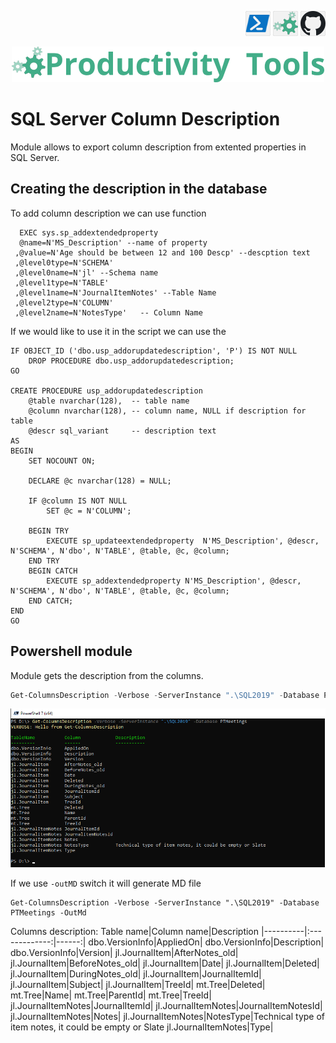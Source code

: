 <!--Category:SQL,Powershell--> 
 <p align="right">
  <a href="https://www.powershellgallery.com/packages/ProductivityTools.SQLServerColumnDescription/"><img src="Images/Header/Powershell_border_40px.png" /></a>
    <a href="http://productivitytools.tech/sql-server-column-description/"><img src="Images/Header/ProductivityTools_green_40px_2.png" /><a> 
    <a href="https://github.com/pwujczyk/ProductivityTools.SQLServerColumnDescription"><img src="Images/Header/Github_border_40px.png" /></a>
</p>
<p align="center">
    <a href="http://http://productivitytools.tech/">
        <img src="Images/Header/LogoTitle_green_500px.png" />
    </a>
</p>


# SQL Server Column Description

Module allows to export column description from extented properties in SQL Server.

<!--more-->


## Creating the description in the database
To add column description we can use function

```
  EXEC sys.sp_addextendedproperty
  @name=N'MS_Description' --name of property
 ,@value=N'Age should be between 12 and 100 Descp' --descption text
 ,@level0type=N'SCHEMA'
 ,@level0name=N'jl' --Schema name
 ,@level1type=N'TABLE'
 ,@level1name=N'JournalItemNotes' --Table Name
 ,@level2type=N'COLUMN'
 ,@level2name=N'NotesType'   -- Column Name
```

If we would like to use it in the script we can use the 


```
IF OBJECT_ID ('dbo.usp_addorupdatedescription', 'P') IS NOT NULL
    DROP PROCEDURE dbo.usp_addorupdatedescription;
GO

CREATE PROCEDURE usp_addorupdatedescription
    @table nvarchar(128),  -- table name
    @column nvarchar(128), -- column name, NULL if description for table
    @descr sql_variant     -- description text
AS
BEGIN
    SET NOCOUNT ON;

    DECLARE @c nvarchar(128) = NULL;

    IF @column IS NOT NULL
        SET @c = N'COLUMN';

    BEGIN TRY
        EXECUTE sp_updateextendedproperty  N'MS_Description', @descr, N'SCHEMA', N'dbo', N'TABLE', @table, @c, @column;
    END TRY
    BEGIN CATCH
        EXECUTE sp_addextendedproperty N'MS_Description', @descr, N'SCHEMA', N'dbo', N'TABLE', @table, @c, @column;
    END CATCH;
END
GO
```

## Powershell module

Module gets the description from the columns.
```powershell
Get-ColumnsDescription -Verbose -ServerInstance ".\SQL2019" -Database PTMeetings
```
![description](images/Description.png)

If we use ```-outMD``` switch it will generate MD file

```
Get-ColumnsDescription -Verbose -ServerInstance ".\SQL2019" -Database PTMeetings -OutMd
```

Columns description:
Table name|Column name|Description
|----------|:-------------:|------:|
dbo.VersionInfo|AppliedOn|
dbo.VersionInfo|Description|
dbo.VersionInfo|Version|
jl.JournalItem|AfterNotes_old|
jl.JournalItem|BeforeNotes_old|
jl.JournalItem|Date|
jl.JournalItem|Deleted|
jl.JournalItem|DuringNotes_old|
jl.JournalItem|JournalItemId|
jl.JournalItem|Subject|
jl.JournalItem|TreeId|
mt.Tree|Deleted|
mt.Tree|Name|
mt.Tree|ParentId|
mt.Tree|TreeId|
jl.JournalItemNotes|JournalItemId|
jl.JournalItemNotes|JournalItemNotesId|
jl.JournalItemNotes|Notes|
jl.JournalItemNotes|NotesType|Technical type of item notes, it could be empty or Slate
jl.JournalItemNotes|Type|


